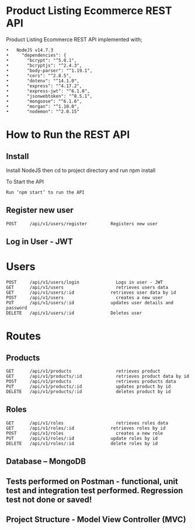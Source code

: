 # Product Listing Ecommerce REST API

Product Listing Ecommerce REST API implemented with;
```
•	NodeJS v14.7.3
•	  "dependencies": {
•	    "bcrypt": "^5.0.1",
•	    "bcryptjs": "^2.4.3",
•	    "body-parser": "^1.19.1",
•	    "cors": "^2.8.5",
•	    "dotenv": "^14.1.0",
•	    "express": "^4.17.2",
•	    "express-jwt": "^6.1.0",
•	    "jsonwebtoken": "^8.5.1",
•	    "mongoose": "^6.1.6",
•	    "morgan": "^1.10.0",
•	    "nodemon": "^2.0.15"
```

# How to Run the REST API

## Install

Install NodeJS then cd to project directory and run npm install

To Start the API
```
Run ‘npm start’ to run the API
```

## Register new user
```
POST     /api/v1/users/register         Registers new user 
```

## Log in User - JWT

# Users
```
POST     /api/v1/users/login	          Logs in user - JWT
GET      /api/v1/users		              retrieves users data
GET      /api/v1/users/:id	            retrieves user data by id
POST     /api/v1/users		              creates a new user
PUT      /api/v1/users/:id	            updates user details and password
DELETE   /api/v1/users/:id	            Deletes user
```

# Routes

## Products
```
GET      /api/v1/products	              retrieves product
GET      /api/v1/products/:id	          retrieves product data by id
POST     /api/v1/products	              retrieves products data
PUT      /api/v1/products/:id	          updates product by id
DELETE   /api/v1/products/:id	          deletes product by id
```

## Roles
```
GET      /api/v1/roles		              retrieves roles data
GET      /api/v1/roles/:id	            retrieves roles by id
POST     /api/v1/roles		              creates a new role
PUT      /api/v1/roles/:id	            update roles by id
DELETE   /api/v1/roles/:id	            delete roles by id
```

## Database – MongoDB
## Tests performed on Postman - functional, unit test and integration test performed. Regression test not done or saved!
## Project Structure - Model View Controller (MVC)
